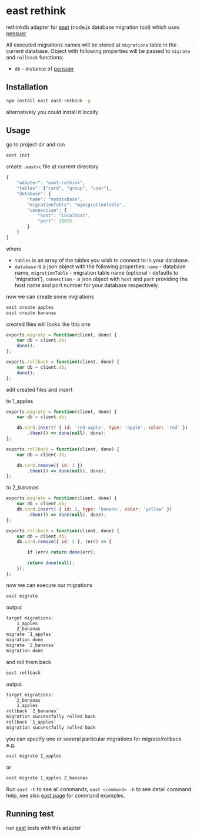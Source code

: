 # east rethink

rethinkdb adapter for [east](https://github.com/okv/east) (node.js database migration tool) which uses
[pensuer](https://github.com/hueniverse/penseur)

All executed migrations names will be stored at `migrations` table in the
current database. Object with following properties will be passed to `migrate`
and `rollback` functions:

* `db` - instance of [pensuer](https://github.com/hueniverse/penseur)


## Installation

```sh
npm install east east-rethink -g
```

alternatively you could install it locally


## Usage

go to project dir and run

```sh
east init
```

create `.eastrc` file at current directory

```js
{
    "adapter": "east-rethink",
    "tables": ["card", "group", "user"],
    "database": {
        "name": "mydatabase",
        "migrationTable": "mymigrationtable",
        "connection": {
            "host": "localhost",
            "port": 28015
        }
    }
}
```

where
* `tables` is an array of the tables you wish to connect to in your database.
* `database` is a json object with the following properties: `name` - database name, `migrationTable` - migration table name (optional - defaults to 'migration'), `connection` - a json object with `host` and `port` providing the host name and port number for your database respectively.

now we can create some migrations

```sh
east create apples
east create bananas
```

created files will looks like this one

```js
exports.migrate = function(client, done) {
    var db = client.db;
    done();
};

exports.rollback = function(client, done) {
    var db = client.db;
    done();
};
```

edit created files and insert  

to 1_apples

```js
exports.migrate = function(client, done) {
    var db = client.db;

    db.card.insert( { id: 'red-apple', type: 'apple', color: 'red' })
        .then(() => done(null), done);
};

exports.rollback = function(client, done) {
    var db = client.db;

    db.card.remove({ id: 1 })
        .then(() => done(null), done);
};
```

to 2_bananas

```js
exports.migrate = function(client, done) {
    var db = client.db;
    db.card.insert( { id: 2, type: 'banana', color: 'yellow' })
        .then(() => done(null), done);
};

exports.rollback = function(client, done) {
    var db = client.db;
    db.card.remove({ id: 2 }, (err) => {

        if (err) return done(err);

        return done(null);
    });
};
```

now we can execute our migrations

```sh
east migrate
```

output

```sh
target migrations:
    1_apples
    2_bananas
migrate `1_apples`
migration done
migrate `2_bananas`
migration done
```

and roll them back

```sh
east rollback
```

output

```sh
target migrations:
    2_bananas
    1_apples
rollback `2_bananas`
migration successfully rolled back
rollback `1_apples`
migration successfully rolled back
```

you can specify one or several particular migrations for migrate/rollback e.g.

```sh
east migrate 1_apples
```

or

```sh
east migrate 1_apples 2_bananas
```

Run `east -h` to see all commands, `east <command> -h` to see detail command help,
see also [east page](https://github.com/okv/east#usage) for command examples.


## Running test

run [east](https://github.com/okv/east#running-test) tests with this adapter
